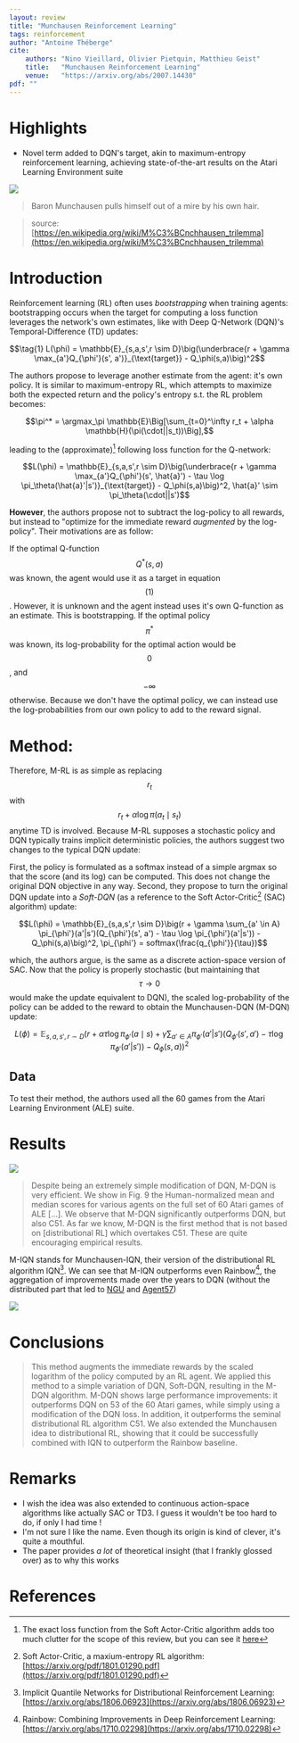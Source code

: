 ```yaml
---
layout: review
title: "Munchausen Reinforcement Learning"
tags: reinforcement
author: "Antoine Théberge"
cite:
    authors: "Nino Vieillard, Olivier Pietquin, Matthieu Geist"
    title:   "Munchausen Reinforcement Learning"
    venue:   "https://arxiv.org/abs/2007.14430"
pdf: ""
---
```



# Highlights

- Novel term added to DQN's target, akin to maximum-entropy reinforcement learning, achieving state-of-the-art results on the Atari Learning Environment suite


![](/article/images/MRL/munchausen.jpg)
> Baron Munchausen pulls himself out of a mire by his own hair.

> source: [https://en.wikipedia.org/wiki/M%C3%BCnchhausen_trilemma](https://en.wikipedia.org/wiki/M%C3%BCnchhausen_trilemma)

# Introduction

Reinforcement learning (RL) often uses _bootstrapping_ when training agents: bootstrapping occurs when the target for computing a loss function leverages the network's own estimates, like with Deep Q-Network (DQN)'s Temporal-Difference (TD) updates: 

$$\tag{1} L(\phi) = \mathbb{E}_{s,a,s',r \sim D}\big(\underbrace{r + \gamma \max_{a'}Q_{\phi'}(s', a')}_{\text{target}} - Q_\phi(s,a)\big)^2$$

The authors propose to leverage another estimate from the agent: it's own policy. It is similar to maximum-entropy RL, which attempts to maximize both the expected return and the policy's entropy s.t. the RL problem becomes:

$$\pi^* = \argmax_\pi \mathbb{E}\Big[\sum_{t=0}^\infty r_t + \alpha \mathbb{H}(\pi(\cdot||s_t))\Big],$$

leading to the (approximate)[^1] following loss function for the Q-network:

$$L(\phi) = \mathbb{E}_{s,a,s',r \sim D}\big(\underbrace{r + \gamma \max_{a'}Q_{\phi'}(s', \hat{a}') - \tau \log \pi_\theta(\hat{a}'|s')}_{\text{target}} - Q_\phi(s,a)\big)^2, \hat{a}' \sim \pi_\theta(\cdot||s')$$

**However**, the authors propose not to subtract the log-policy to all rewards, but instead to "optimize for the immediate reward _augmented_ by the log-policy". Their motivations are as follow:

If the optimal Q-function $$Q^*(s,a)$$ was known, the agent would use it as a target in equation $$(1)$$. However, it is unknown and the agent instead uses it's own Q-function as an estimate. This is bootstrapping. If the optimal policy $$\pi^*$$ was known, its log-probability for the optimal action would be $$0$$, and $$-\infty$$ otherwise. Because we don't have the optimal policy, we can instead use the log-probabilities from our own policy to add to the reward signal.

# Method:

Therefore, M-RL is as simple as replacing $$ r_t $$ with $$ r_t + \alpha \log \pi(a_t{\mid}s_t)$$ anytime TD is involved. Because M-RL supposes a stochastic policy and DQN typically trains implicit deterministic policies, the authors suggest two changes to the typical DQN update:

First, the policy is formulated as a softmax instead of a simple argmax so that the score (and its log) can be computed. This does not change the original DQN objective in any way. Second, they propose to turn the original DQN update into a _Soft-DQN_ (as a reference to the Soft Actor-Critic[^2] (SAC) algorithm) update:

$$L(\phi) = \mathbb{E}_{s,a,s',r \sim D}\big(r + \gamma \sum_{a' \in A} \pi_{\phi'}(a'|s')(Q_{\phi'}(s', a') - \tau \log \pi_{\phi'}(a'|s')) - Q_\phi(s,a)\big)^2, \pi_{\phi'} = softmax(\frac{q_{\phi'}}{\tau})$$

which, the authors argue, is the same as a discrete action-space version of SAC. Now that the policy is properly stochastic (but maintaining that $$\tau \to 0$$ would make the update equivalent to DQN), the scaled log-probability of the policy can be added to the reward to obtain the Munchausen-DQN (M-DQN) update:

$$L(\phi) = \mathbb{E}_{s,a,s',r \sim D}\big(r + \alpha \tau \log \pi_{\phi'}(a{\mid}s) + \gamma \sum_{a' \in A} \pi_{\phi'}(a'|s')(Q_{\phi'}(s', a') - \tau \log \pi_{\phi'}(a'|s')) - Q_\phi(s,a)\big)^2$$


## Data

To test their method, the authors used all the 60 games from the Atari Learning Environment (ALE) suite.

# Results

![](/article/images/MRL/res1.jpeg)

> Despite being an extremely simple modification of DQN, M-DQN is very efficient. We show in Fig. 9 the Human-normalized mean and median scores for various agents on the full set of 60 Atari games of ALE [...]. We observe that M-DQN significantly outperforms DQN, but also C51. As far we know, M-DQN is the first method that is not based on [distributional RL] which overtakes C51. These are quite encouraging empirical results.

M-IQN stands for Munchausen-IQN, their version of the distributional RL algorithm IQN[^3]. We can see that M-IQN outperforms even Rainbow[^4], the aggregation of improvements made over the years to DQN (without the distributed part that led to [NGU](https://vitalab.github.io/article/2020/05/28/NGU.html) and [Agent57](https://vitalab.github.io/article/2020/06/05/Agent57.html))

![](/article/images/MRL/tab1.jpeg)

# Conclusions

> This method augments the immediate rewards by the scaled logarithm of the policy computed by an RL agent. We applied this method to a simple variation of DQN, Soft-DQN, resulting in the M-DQN algorithm. M-DQN shows large performance improvements: it outperforms DQN on 53 of the 60 Atari games, while simply using a modification of the DQN loss. In addition, it outperforms the seminal distributional RL algorithm C51. We also extended the Munchausen idea to distributional RL, showing that it could be successfully combined with IQN to outperform the Rainbow baseline.

# Remarks

- I wish the idea was also extended to continuous action-space algorithms like actually SAC or TD3. I guess it wouldn't be too hard to do, if only I had time !
- I'm not sure I like the name. Even though its origin is kind of clever, it's quite a mouthful.
- The paper provides _a lot_ of theoretical insight (that I frankly glossed over) as to why this works

# References

[^1]: The exact loss function from the Soft Actor-Critic algorithm adds too much clutter for the scope of this review, but you can see it [here](https://spinningup.openai.com/en/latest/algorithms/sac.html#id1)

[^2]: Soft Actor-Critic, a maxium-entropy RL algorithm: [https://arxiv.org/pdf/1801.01290.pdf](https://arxiv.org/pdf/1801.01290.pdf)

[^3]: Implicit Quantile Networks for Distributional Reinforcement Learning: [https://arxiv.org/abs/1806.06923](https://arxiv.org/abs/1806.06923)

[^4]: Rainbow: Combining Improvements in Deep Reinforcement Learning: [https://arxiv.org/abs/1710.02298](https://arxiv.org/abs/1710.02298)
